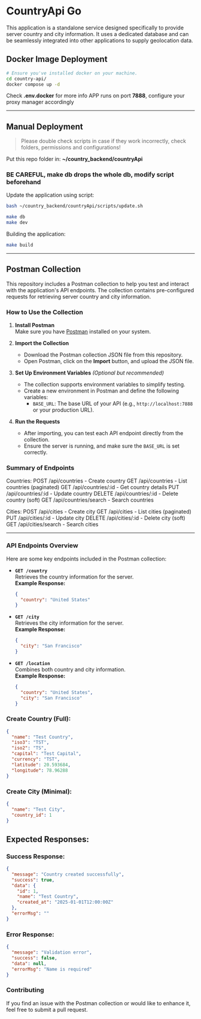 # CountryApi Go

This application is a standalone service designed specifically to provide server country and city information. It uses a dedicated database and can be seamlessly integrated into other applications to supply geolocation data.

## Docker Image Deployment

```bash
# Ensure you've installed docker on your machine.
cd country-api/
docker compose up -d
```

Check **.env.docker** for more info
APP runs on port **7888**, configure your proxy manager accordingly

---

## Manual Deployment

> Please double check scripts in case if they work incorrectly, check folders, permissions and configurations!

Put this repo folder in:
**~/country_backend/countryApi**

### BE CAREFUL, **make db** drops the whole db, modify script beforehand

Update the application using script:

```bash
bash ~/country_backend/countryApi/scripts/update.sh
```

```bash
make db
make dev
```

Building the application:

```bash
make build
```

---

## Postman Collection

This repository includes a Postman collection to help you test and interact with the application's API endpoints. The collection contains pre-configured requests for retrieving server country and city information.

### How to Use the Collection

1. **Install Postman**  
   Make sure you have [Postman](https://www.postman.com/downloads/) installed on your system.

2. **Import the Collection**

   - Download the Postman collection JSON file from this repository.
   - Open Postman, click on the **Import** button, and upload the JSON file.

3. **Set Up Environment Variables** _(Optional but recommended)_

   - The collection supports environment variables to simplify testing.
   - Create a new environment in Postman and define the following variables:
     - `BASE_URL`: The base URL of your API (e.g., `http://localhost:7888` or your production URL).

4. **Run the Requests**
   - After importing, you can test each API endpoint directly from the collection.
   - Ensure the server is running, and make sure the `BASE_URL` is set correctly.


### Summary of Endpoints
Countries:
POST   /api/countries        - Create country
GET    /api/countries        - List countries (paginated)
GET    /api/countries/:id    - Get country details
PUT    /api/countries/:id    - Update country
DELETE /api/countries/:id    - Delete country (soft)
GET    /api/countries/search - Search countries

Cities:
POST   /api/cities           - Create city
GET    /api/cities           - List cities (paginated)
PUT    /api/cities/:id       - Update city
DELETE /api/cities/:id       - Delete city (soft)
GET    /api/cities/search    - Search cities

---

### API Endpoints Overview

Here are some key endpoints included in the Postman collection:

- **`GET /country`**  
  Retrieves the country information for the server.  
  **Example Response:**

  ```json
  {
    "country": "United States"
  }
  ```

- **`GET /city`**  
  Retrieves the city information for the server.  
  **Example Response:**

  ```json
  {
    "city": "San Francisco"
  }
  ```

- **`GET /location`**  
  Combines both country and city information.  
  **Example Response:**
  ```json
  {
    "country": "United States",
    "city": "San Francisco"
  }
  ```

### **Create Country (Full):**
```json
{
  "name": "Test Country",
  "iso3": "TST",
  "iso2": "TS",
  "capital": "Test Capital",
  "currency": "TST",
  "latitude": 20.593684,
  "longitude": 78.96288
}
```

### **Create City (Minimal):**
```json
{
  "name": "Test City",
  "country_id": 1
}
```

## **Expected Responses:**

### **Success Response:**
```json
{
  "message": "Country created successfully",
  "success": true,
  "data": {
    "id": 1,
    "name": "Test Country",
    "created_at": "2025-01-01T12:00:00Z"
  },
  "errorMsg": ""
}
```

### **Error Response:**
```json
{
  "message": "Validation error",
  "success": false,
  "data": null,
  "errorMsg": "Name is required"
}
```


### Contributing

If you find an issue with the Postman collection or would like to enhance it, feel free to submit a pull request.
